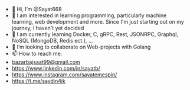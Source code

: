 - 👋 Hi, I’m @Sayat668
- 👀 I am interested in learning programming, particularly machine learning, web development and more. Since I'm just starting out on my journey, I haven't yet decided
- 🌱 I am currently learning Docker, C, gRPC, Rest, JSONRPC, Graphql, NoSQL (MongoDB, Redis ect.), ...
- 💞️ I’m looking to collaborate on Web-projects with Golang
- 📫 How to reach me:
-    bazarbajsaat99@gmail.com
-    https://www.linkedin.com/in/sayatb/
-    https://www.instagram.com/sayatemespin/
-    https://t.me/saydin4ik
